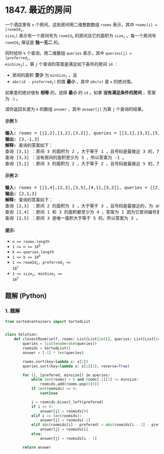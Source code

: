 # 1847. 最近的房间
一个酒店里有 `n` 个房间，这些房间用二维整数数组 `rooms` 表示，其中 <code>rooms[i] = [roomId<sub>i</sub>, size<sub>i</sub>]</code> 表示有一个房间号为 <code>roomId<sub>i</sub></code> 的房间且它的面积为 <code>size<sub>i</sub></code> 。每一个房间号 <code>roomId<sub>i</sub></code> 保证是 **独一无二** 的。

同时给你 `k` 个查询，用二维数组 `queries` 表示，其中 <code>queries[j] = [preferred<sub>j</sub>, minSize<sub>j</sub>]</code> 。第 `j` 个查询的答案是满足如下条件的房间 `id` ：

* 房间的面积 **至少** 为 <code>minSize<sub>j</sub></code> ，且
* <code>abs(id - preferred<sub>j</sub>)</code> 的值 **最小** ，其中 `abs(x)` 是 `x` 的绝对值。

如果差的绝对值有 **相等** 的，选择 **最小** 的 `id` 。如果 **没有满足条件的房间** ，答案为 `-1` 。

请你返回长度为 `k` 的数组 `answer` ，其中 `answer[j]` 为第 `j` 个查询的结果。

#### 示例 1:
<pre>
<strong>输入:</strong> rooms = [[2,2],[1,2],[3,2]], queries = [[3,1],[3,3],[5,2]]
<strong>输出:</strong> [3,-1,3]
<strong>解释:</strong> 查询的答案如下：
查询 [3,1] ：房间 3 的面积为 2 ，大于等于 1 ，且号码是最接近 3 的，为 abs(3 - 3) = 0 ，所以答案为 3 。
查询 [3,3] ：没有房间的面积至少为 3 ，所以答案为 -1 。
查询 [5,2] ：房间 3 的面积为 2 ，大于等于 2 ，且号码是最接近 5 的，为 abs(3 - 5) = 2 ，所以答案为 3 。
</pre>

#### 示例 2:
<pre>
<strong>输入:</strong> rooms = [[1,4],[2,3],[3,5],[4,1],[5,2]], queries = [[2,3],[2,4],[2,5]]
<strong>输出:</strong> [2,1,3]
<strong>解释:</strong> 查询的答案如下：
查询 [2,3] ：房间 2 的面积为 3 ，大于等于 3 ，且号码是最接近的，为 abs(2 - 2) = 0 ，所以答案为 2 。
查询 [2,4] ：房间 1 和 3 的面积都至少为 4 ，答案为 1 因为它房间编号更小。
查询 [2,5] ：房间 3 是唯一面积大于等于 5 的，所以答案为 3 。
</pre>

#### 提示:
* `n == rooms.length`
* <code>1 <= n <= 10<sup>5</sup></code>
* `k == queries.length`
* <code>1 <= k <= 10<sup>4</sup></code>
* <code>1 <= roomId<sub>i</sub>, preferred<sub>j</sub> <= 10<sup>7</sup></code>
* <code>1 <= size<sub>i</sub>, minSize<sub>j</sub> <= 10<sup>7</sup></code>

## 题解 (Python)

### 1. 题解
```Python
from sortedcontainers import SortedList


class Solution:
    def closestRoom(self, rooms: List[List[int]], queries: List[List[int]]) -> List[int]:
        queries = list(enumerate(queries))
        roomids = SortedList()
        answer = [-1] * len(queries)

        rooms.sort(key=lambda x: x[1])
        queries.sort(key=lambda x: x[1][1], reverse=True)

        for (j, [prefered, minsize]) in queries:
            while len(rooms) > 0 and rooms[-1][1] >= minsize:
                roomids.add(rooms.pop()[0])
            if len(roomids) == 0:
                continue

            i = roomids.bisect_left(prefered)
            if i == 0:
                answer[j] = roomids[0]
            elif i == len(roomids):
                answer[j] = roomids[-1]
            elif abs(roomids[i] - prefered) < abs(roomids[i - 1] - prefered):
                answer[j] = roomids[i]
            else:
                answer[j] = roomids[i - 1]

        return answer
```
